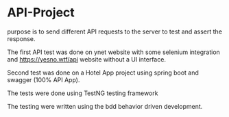 # API-Project

purpose is to send different API requests to the server to test and assert the response.

The first API test was done on ynet website with some selenium integration and https://yesno.wtf/api website without a UI interface.

Second test was done on a Hotel App project using spring boot and swagger (100% API App).

The tests were done using TestNG testing framework

The testing were written using the bdd behavior driven development.
